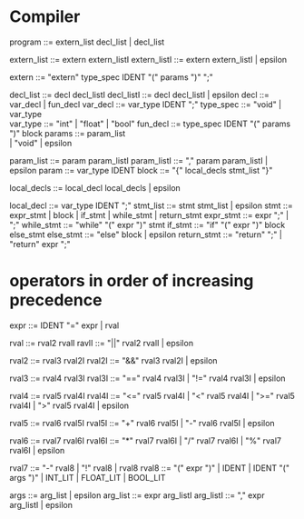 # Compiler
program ::= extern_list decl_list 
           | decl_list

extern_list ::= extern extern_listI
extern_listI ::= extern extern_listI | epsilon

extern ::= "extern" type_spec IDENT "(" params ")" ";"

decl_list ::= decl decl_listI
decl_listI ::= decl decl_listI | epsilon
decl ::= var_decl 
      |  fun_decl
var_decl ::= var_type IDENT ";" 
type_spec ::= "void"
            |  var_type           
var_type  ::= "int" |  "float" |  "bool"
fun_decl ::= type_spec IDENT "(" params ")" block
params ::= param_list  
      |  "void" | epsilon

param_list ::= param param_listI
param_listI ::= "," param param_listI | epsilon
param ::= var_type IDENT
block ::= "{" local_decls stmt_list "}"

local_decls ::= local_decl local_decls | epsilon

local_decl ::= var_type IDENT ";"
stmt_list ::= stmt stmt_list 
            |  epsilon
stmt ::= expr_stmt 
      |  block 
      |  if_stmt 
      |  while_stmt 
      |  return_stmt
expr_stmt ::= expr ";" 
            |  ";"
while_stmt ::= "while" "(" expr ")" stmt 
if_stmt ::= "if" "(" expr ")" block else_stmt
else_stmt  ::= "else" block
            |  epsilon
return_stmt ::= "return" ";" 
            |  "return" expr ";"               
# operators in order of increasing precedence      
expr ::= IDENT "=" expr
      | rval


rval ::= rval2 rvalI
ravlI ::= "||" rval2 rvalI | epsilon

rval2 ::= rval3 rval2I
rval2I ::= "&&" rval3 rval2I | epsilon

rval3 ::= rval4 rval3I
rval3I ::= "==" rval4 rval3I | "!=" rval4 rval3I | epsilon

rval4 ::= rval5 rval4I
rval4I ::= "<=" rval5 rval4I | "<" rval5 rval4I | ">=" rval5 rval4I | ">" rval5 rval4I | epsilon

rval5 ::= rval6 rval5I
rval5I ::= "+" rval6 rval5I | "-" rval6 rval5I | epsilon

rval6 ::= rval7 rval6I
rval6I ::= "*" rval7 rval6I | "/" rval7 rval6I | "%" rval7 rval6I | epsilon

rval7 ::= "-" rval8 | "!" rval8 | rval8
rval8 ::= "(" expr ")" | IDENT | IDENT "(" args ")" | INT_LIT | FLOAT_LIT | BOOL_LIT 

args ::= arg_list 
      |  epsilon
arg_list ::= expr arg_listI
arg_listI ::= "," expr arg_listI | epsilon
